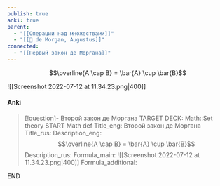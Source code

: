 ```yaml
---
publish: true
anki: true
parent:
  - "[[Операции над множествами]]"
  - "[[👤 de Morgan, Augustus]]"
connected:
  - "[[Первый закон де Моргана]]"
---
```


$$\overline{A \cap B} = \bar{A} \cup \bar{B}$$

![[Screenshot 2022-07-12 at 11.34.23.png|400]]

#### Anki
> [!question]- Второй закон де Моргана
TARGET DECK: Math::Set theory
START
Math def
Title_eng: Второй закон де Моргана
Title_rus: 
Description_eng: $$\overline{A \cap B} = \bar{A} \cup \bar{B}$$
Description_rus: 
Formula_main: ![[Screenshot 2022-07-12 at 11.34.23.png|400]]
Formula_additional:
<!--ID: 1706032421737-->
END